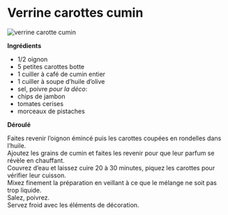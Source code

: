 # Verrine carottes cumin

![verrine carotte cumin](https://github.com/bndct-lmbrt/mes-recettes/blob/master/medias/carottes-cumin.jpg)

**Ingrédients**  

* 1/2 oignon
* 5 petites carottes botte
* 1 cuiller à café de cumin entier
* 1 cuiller à soupe d’huile d’olive
* sel, poivre
*pour la déco*:
* chips de jambon
* tomates cerises
* morceaux de pistaches

**Déroulé**  

Faites revenir l’oignon émincé puis les carottes coupées en rondelles dans l’huile.  
Ajoutez les grains de cumin et faites les revenir pour que leur parfum se révèle en chauffant.  
Couvrez d’eau et laissez cuire 20 à 30 minutes, piquez les carottes pour vérifier leur cuisson.  
Mixez finement la préparation en veillant à ce que le mélange ne soit pas trop liquide.  
Salez, poivrez.  
Servez froid avec les éléments de décoration.  